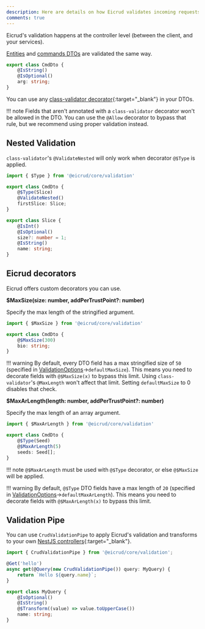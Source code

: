 ```yaml
---
description: Here are details on how Eicrud validates incoming requests.
comments: true
---
```


Eicrud's validation happens at the controller level (between the client, and your services).

[Entities](../services/entity.md) and [commands DTOs](../services/commands.md) are validated the same way.

```typescript 
export class CmdDto {
    @IsString()
    @IsOptional()
    arg: string;
}
```

You can use any [class-validator decorator](https://github.com/typestack/class-validator/tree/develop?tab=readme-ov-file#validation-decorators){:target="_blank"} in your DTOs.

!!! note
    Fields that aren't annotated with a `class-validator` decorator won't be allowed in the DTO. You can use the `@Allow` decorator to bypass that rule, but we recommend using proper validation instead. 

## Nested Validation

`class-validator`'s `@ValidateNested` will only work when decorator `@$Type` is applied.

```typescript 
import { $Type } from '@eicrud/core/validation'

export class CmdDto {
    @$Type(Slice)
    @ValidateNested()
    firstSlice: Slice;
}
```
```typescript
export class Slice {
    @IsInt()
    @IsOptional()
    size?: number = 1;
    @IsString()
    name: string;
}
```

## Eicrud decorators
Eicrud offers custom decorators you can use.

**$MaxSize(size: number, addPerTrustPoint?: number)**

Specify the max length of the stringified argument.

```typescript 
import { $MaxSize } from '@eicrud/core/validation'

export class CmdDto {
    @$MaxSize(300)
    bio: string;
}
```
!!! warning 
    By default, every DTO field has a max stringified size of `50` (specified in [ValidationOptions](../configuration/validation.md)->`defaultMaxSize`). This means you need to decorate fields with     `@$MaxSize(x)` to bypass this limit. Using `class-validator`'s `@MaxLength` won't affect that limit. Setting `defaultMaxSize` to 0 disables that check.

**$MaxArLength(length: number, addPerTrustPoint?: number)**

Specify the max length of an array argument.

```typescript 
import { $MaxArLength } from '@eicrud/core/validation'

export class CmdDto {
    @$Type(Seed)
    @$MaxArLength(5)
    seeds: Seed[];
}
```

!!! note
    `@$MaxArLength` must be used with `@$Type` decorator, or else `@$MaxSize` will be applied.

!!! warning 
    By default, `@$Type` DTO fields have a max length of `20` (specified in [ValidationOptions](../configuration/validation.md)->`defaultMaxArLength`). This means you need to decorate fields with     `@$MaxArLength(x)` to bypass this limit.

## Validation Pipe
You can use `CrudValidationPipe` to apply Eicrud's validation and transforms to your own [NestJS controllers](https://docs.nestjs.com/controllers){:target="_blank"}.
```typescript
import { CrudValidationPipe } from '@eicrud/core/validation';

@Get('hello')
async get(@Query(new CrudValidationPipe()) query: MyQuery) {
    return `Hello ${query.name}`;
}

export class MyQuery {
    @IsOptional()
    @IsString()
    @$Transform((value) => value.toUpperCase())
    name: string;
}
```